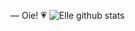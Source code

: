 — Oie! 💗
![Elle github stats](https://github-readme-stats.vercel.app/api?username=callmedanielle&show_icons=true&theme=buefy)
